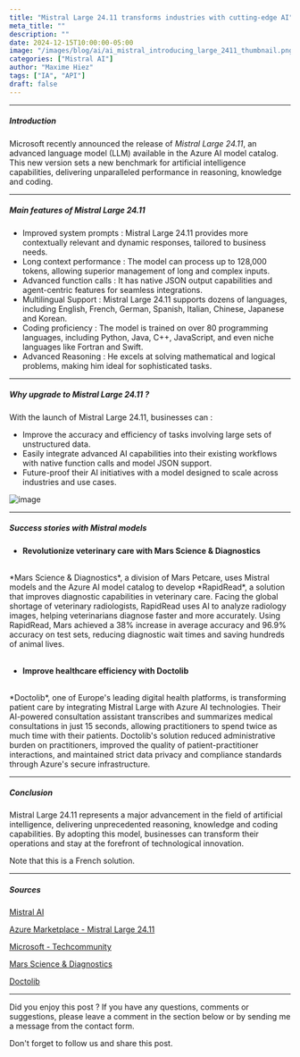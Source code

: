 ```yaml
---
title: "Mistral Large 24.11 transforms industries with cutting-edge AI"
meta_title: ""
description: ""
date: 2024-12-15T10:00:00-05:00
image: "/images/blog/ai/ai_mistral_introducing_large_2411_thumbnail.png"
categories: ["Mistral AI"]
author: "Maxime Hiez"
tags: ["IA", "API"]
draft: false
---
```

---

##### Introduction
Microsoft recently announced the release of *Mistral Large 24.11*, an advanced language model (LLM) available in the Azure AI model catalog. This new version sets a new benchmark for artificial intelligence capabilities, delivering unparalleled performance in reasoning, knowledge and coding.

---

##### Main features of Mistral Large 24.11
- Improved system prompts : Mistral Large 24.11 provides more contextually relevant and dynamic responses, tailored to business needs.
- Long context performance : The model can process up to 128,000 tokens, allowing superior management of long and complex inputs.
- Advanced function calls : It has native JSON output capabilities and agent-centric features for seamless integrations.
- Multilingual Support : Mistral Large 24.11 supports dozens of languages, including English, French, German, Spanish, Italian, Chinese, Japanese and Korean.
- Coding proficiency : The model is trained on over 80 programming languages, including Python, Java, C++, JavaScript, and even niche languages ​​like Fortran and Swift.
- Advanced Reasoning : He excels at solving mathematical and logical problems, making him ideal for sophisticated tasks.

---

##### Why upgrade to Mistral Large 24.11 ?
With the launch of Mistral Large 24.11, businesses can :
- Improve the accuracy and efficiency of tasks involving large sets of unstructured data.
- Easily integrate advanced AI capabilities into their existing workflows with native function calls and model JSON support.
- Future-proof their AI initiatives with a model designed to scale across industries and use cases.

![image](/images/blog/ai/ai_mistral_introducing_large_2411_001.png)

---

##### Success stories with Mistral models
- **Revolutionize veterinary care with Mars Science & Diagnostics**
<br/>
*Mars Science & Diagnostics*, a division of Mars Petcare, uses Mistral models and the Azure AI model catalog to develop *RapidRead*, a solution that improves diagnostic capabilities in veterinary care. Facing the global shortage of veterinary radiologists, RapidRead uses AI to analyze radiology images, helping veterinarians diagnose faster and more accurately. Using RapidRead, Mars achieved a 38% increase in average accuracy and 96.9% accuracy on test sets, reducing diagnostic wait times and saving hundreds of animal lives.
<br/><br/>

- **Improve healthcare efficiency with Doctolib**
<br/>
*Doctolib*, one of Europe's leading digital health platforms, is transforming patient care by integrating Mistral Large with Azure AI technologies. Their AI-powered consultation assistant transcribes and summarizes medical consultations in just 15 seconds, allowing practitioners to spend twice as much time with their patients. Doctolib's solution reduced administrative burden on practitioners, improved the quality of patient-practitioner interactions, and maintained strict data privacy and compliance standards through Azure's secure infrastructure.

---

##### Conclusion
Mistral Large 24.11 represents a major advancement in the field of artificial intelligence, delivering unprecedented reasoning, knowledge and coding capabilities. By adopting this model, businesses can transform their operations and stay at the forefront of technological innovation.

Note that this is a French solution.

---

##### Sources
[Mistral AI](https://mistral.ai/en)

[Azure Marketplace - Mistral Large 24.11](https://azuremarketplace.microsoft.com/en/marketplace/apps/000-000.mistral-large-2411?tab=Overview)

[Microsoft - Techcommunity](https://techcommunity.microsoft.com/blog/machinelearningblog/introducing-mistral-large-2411-transforming-industries-with-cutting-edge-ai-capa/4357414)

[Mars Science & Diagnostics](https://www.microsoft.com/en/customers/story/19756-mars-azure-machine-learning)

[Doctolib](https://www.microsoft.com/en/customers/story/19557-doctolib-azure-open-ai-service)

---


Did you enjoy this post ? If you have any questions, comments or suggestions, please leave a comment in the section below or by sending me a message from the contact form.

Don't forget to follow us and share this post.